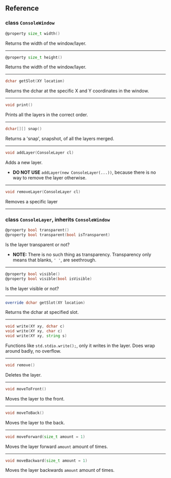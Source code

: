 ## Reference
### class ```ConsoleWindow```

```d
@property size_t width()
```
Returns the width of the window/layer.

---

```d
@property size_t height()
```
Returns the width of the window/layer.

---

```d
dchar getSlot(XY location)
```
Returns the dchar at the specific X and Y coordinates in the window. 

---

```d
void print()
```
Prints all the layers in the correct order.

---

```d
dchar[][] snap()
```
Returns a 'snap', snapshot, of all the layers merged.

---

```d
void addLayer(ConsoleLayer cl)
```
Adds a new layer.  
* **DO NOT USE** ```addLayer(new ConsoleLayer(...))```, because there is no way to remove the layer otherwise.

---

```d
void removeLayer(ConsoleLayer cl)
```
Removes a specific layer

---

### class ```ConsoleLayer```, inherits ```ConsoleWindow```
```d
@property bool transparent()
@property bool transparent(bool isTransparent)
```
Is the layer transparent or not?
* **NOTE:** There is no such thing as transparency. Transparency only means that blanks, `' '`, are seethrough.

---

```d
@property bool visible()
@property bool visible(bool isVisible)
```
Is the layer visible or not?

---

```d
override dchar getSlot(XY location)
```
Returns the dchar at specified slot.

---

```d
void write(XY xy, dchar c)
void write(XY xy, char c)
void write(XY xy, string s)
```
Functions like ```std.stdio.write();```, only it writes in the layer. Does wrap around badly, no overflow.

---

```d
void remove()
```
Deletes the layer.

---

```d
void moveToFront()
```
Moves the layer to the front.

---

```d
void moveToBack()
```
Moves the layer to the back.

---

```d
void moveForward(size_t amount = 1)
```
Moves the layer forward `amount` amount of times.

---

```d
void moveBackward(size_t amount = 1)
```
Moves the layer backwards `amount` amount of times.

